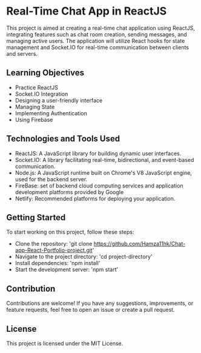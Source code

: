 # Real-Time Chat App in ReactJS

This project is aimed at creating a real-time chat application using ReactJS, integrating features such as chat room creation, sending messages, and managing active users. The application will utilize React hooks for state management and Socket.IO for real-time communication between clients and servers.

## Learning Objectives

- Practice ReactJS
- Socket.IO Integration
- Designing a user-friendly interface
- Managing State
- Implementing Authentication
- Using Firebase
## Technologies and Tools Used
- ReactJS: A JavaScript library for building dynamic user interfaces.
- Socket.IO: A library facilitating real-time, bidirectional, and event-based communication.
- Node.js: A JavaScript runtime built on Chrome's V8 JavaScript engine, used for the backend server.
- FireBase: set of backend cloud computing services and application development platforms provided by Google
- Netlify: Recommended platforms for deploying your application.
## Getting Started
To start working on this project, follow these steps:
- Clone the repository: 'git clone <https://github.com/Hamza11hk/Chat-app-React-Portfolio-project.git>'
- Navigate to the project directory: 'cd project-directory'
- Install dependencies: 'npm install'
- Start the development server: 'npm start'
## Contribution
Contributions are welcome! If you have any suggestions, improvements, or feature requests, feel free to open an issue or create a pull request.
## License
This project is licensed under the MIT License.
